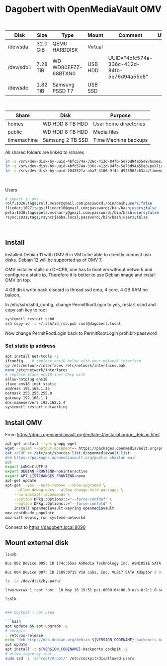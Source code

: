 
# Dagobert with OpenMediaVault OMV

</br>

| Disk | Size | Type | Mount | Comment |  UUID |
| --- | --- | --- | --- | --- | --- |
| /dev/sda | 32.0 GiB | QEMU HARDDISK | Virtual |
| /dev/sdb1 | 7.28 TiB | WD WD80EFZZ-68BTXN0 | USB HDD | UUID="4bfc574a-336c-412d-84fb-5e76d94a55e8"
| /dev/sdc | 1.82 TiB | Samsung PSSD T7 | USB SSD |

</br>

| Share | Disk | Purpose |
| --- | --- | --- |
| homes | WD HDD 8 TB HDD | User home directories |
| public | WD HDD 8 TB HDD | Media files |
| timemachine | Samsung 2 TB SSD | Time Machine backups |

All shared folders are linked to /shares

```bash
ln -s /srv/dev-disk-by-uuid-4bfc574a-336c-412d-84fb-5e76d94a55e8/homes/ /shares/homes
ln -s /srv/dev-disk-by-uuid-4bfc574a-336c-412d-84fb-5e76d94a55e8/public/ /shares/public
ln -s /srv/dev-disk-by-uuid-204552fa-aba7-4106-9f4c-d923902c63aa/timemachine/ /shares/timemachine
```

</br>

Users

```bash
# import in omv
rolf;1026;tags;rolf.moser@gmail.com;password;/bin/bash;users;false
flieder;1027;tags;flieder10@gmail.com;password;/bin/bash;users;false
peta;1030;tags;peta.mcsharry@gmail.com;password;/bin/bash;users;false
rsync;1031;tags;rsync@jabba.local;password;/bin/bash;users;false
```



</br>

## Install

Installed Debian 11 with OMV 6 in VM to be able to directly connect usb disks. Debian 12 will be supported as of OMV 7.

OMV installer stalls on DHCP6, one has to boot vm without network and configure a static ip. Therefore it is better to use Debian image and install OMV on top.

4 GB disk write back discard io thread ssd emu, 4 core, 4 GB RAM no baloon, 

In /etc/ssh/sshd_config, change PermitRootLogin to yes, restart sshd and copy ssh key to root

```bash
systemctl restart sshd
ssh-copy-id -i ~/.ssh/id_rsa.pub root@dagobert.local
```

Now change PermitRootLogin back to PermitRootLogin prohibit-password

### Set static ip address

```bash
apt install net-tools -y
ifconfig    # replace ens18 below with your network interface
cp /etc/network/interfaces /etc/network/interfaces.bak
nano /etc/network/interfaces
# replace iface ens18 inet dhcp with
allow-hotplug ens18
iface ens18 inet static
address 192.168.1.26
netmask 255.255.255.0
gateway 192.168.1.1
dns-nameservers 192.168.1.4
systemctl restart networking
```

## Install OMV

From <https://docs.openmediavault.org/en/latest/installation/on_debian.html>

```bash
apt-get install --yes gnupg wget
wget --quiet --output-document=- https://packages.openmediavault.org/public/archive.key | gpg --dearmor | tee "/etc/apt/trusted.gpg.d/openmediavault-archive-keyring.gpg"
cat <<EOF >> /etc/apt/sources.list.d/openmediavault.list
deb https://packages.openmediavault.org/public shaitan main
EOF
export LANG=C.UTF-8
export DEBIAN_FRONTEND=noninteractive
export APT_LISTCHANGES_FRONTEND=none
apt-get update
apt-get --yes --auto-remove --show-upgraded \
    --allow-downgrades --allow-change-held-packages \
    --no-install-recommends \
    --option DPkg::Options::="--force-confdef" \
    --option DPkg::Options::="--force-confold" \
    install openmediavault-keyring openmediavault
omv-confdbadm populate
omv-salt deploy run systemd-networkd
```

Connect to <https://dagobert.local:9090>

## Mount external disk

```bash
lsusb

Bus 002 Device 005: ID 174c:55aa ASMedia Technology Inc. ASM1051E SATA 6Gb/s bridge, ASM1053E SATA 6Gb/s bridge, ASM1153 SATA 3Gb/s bridge, ASM1153E SATA 6Gb/s bridge # Orico HDD Dock

Bus 004 Device 007: ID 2109:0715 VIA Labs, Inc. VL817 SATA Adaptor # Orico 3.5" USB-C HDD Case

ls -la /dev/disk/by-path/

lrwxrwxrwx 1 root root  10 May 18 19:51 pci-0000:04:00.0-usb-0:2:1.0-scsi-0:0:0:0-part1 -> ../../sdb1

lsblk 


### Cockpit - not used

```bash
apt update && apt upgrade -y
# cockpit
. /etc/os-release
echo "deb http://deb.debian.org/debian ${VERSION_CODENAME}-backports main" > /etc/apt/sources.list.d/backports.list
apt update
apt install -t ${VERSION_CODENAME}-backports cockpit -y
# allow login by root
sudo sed -i 's/^root/#root/' /etc/cockpit/disallowed-users
```
